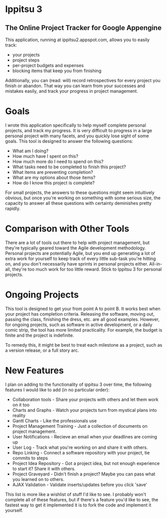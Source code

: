 # Ippitsu 3 
## The Online Project Tracker for Google Appengine

This application, running at ippitsu2.appspot.com, allows you to easily track:
* your projects
* project steps
* per-project budgets and expenses
* blocking items that keep you from finishing

Additionally, you can (read: will) record retrospectives for every project you finish or abandon.  That way you can learn from your successes and mistakes easily, 
and track your progress in project management.

# Goals

I wrote this application specifically to help myself complete personal projects, and track my progress.
It is very difficult to progress in a large personal project with many facets, and you quickly lose sight of some goals.
This tool is designed to answer the following questions:

* What am I doing?
* How much have I spent on this? 
* How much more do I need to spend on this?
* What tasks need to be completed to finish this project?
* What items are preventing completion?
* What are my options about those items?
* How do I know this project is complete?

For small projects, the answers to these questions might seem intuitively obvious, but once you're working on something with some 
serious size, the capacity to answer all these questions with certainty deminishes pretty rapidly.

# Comparison with Other Tools

There are a lot of tools out there to help with project management, but they're typically geared toward the Agile development 
methodology.  Personal projects are potentially Agile, but you end up generating a lot of extra work for yourself to keep track of
every little sub-task you're hitting on, and you don't necessarily have sprints in personal projects either.  All-in-all, they're 
too much work for too little reward.  Stick to Ippitsu 3 for personal projects.

# Ongoing Projects

This tool is designed to get your from point A to point B.  It works best when your project has completion criteria.  Releasing the software, moving out, 
passing the class, finishing the dress, etc. are all good examples.  However, for ongoing projects, such as software in active development, or a daily 
comic strip, the tool has more limited practicality.  For example, the budget is finite and the project is indefinite.

To remedy this, it might be best to treat each milestone as a project, such as a version release, or a full story arc.

# New Features

I plan on adding to the functionality of ippitsu 3 over time, the following features I would like to add (in no particular order):

* Collaboration tools - Share your projects with others and let them work on it too
* Charts and Graphs - Watch your projects turn from mystical plans into reality
* Gantt Charts - Like the professionals use
* Project Management Training - Just a collection of documents on project management.
* User Notifications - Recieve an email when your deadlines are coming up
* User Log - Track what you're working on and share it with others.
* Repo Linking - Connect a software repository with your project, tie commits to steps
* Project Idea Repository - Got a project idea, but not enough experience to start it? Share it with others.
* Project Graveyard - Didn't finish a project? Maybe you can pass what you learned on to others.
* AJAX Validation - Validate inserts/updates before you click 'save'

This list is more like a wishlist of stuff I'd like to see.  I probably won't complete all of these features, but if there's a feature you'd like to see, 
the fastest way to get it implemented it is to fork the code and implement it yourself.
